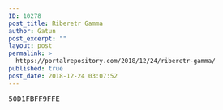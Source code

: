 ```yaml
---
ID: 10278
post_title: Riberetr Gamma
author: Gatun
post_excerpt: ""
layout: post
permalink: >
  https://portalrepository.com/2018/12/24/riberetr-gamma/
published: true
post_date: 2018-12-24 03:07:52
---
```

<pre>50D1FBFF9FFE</pre>